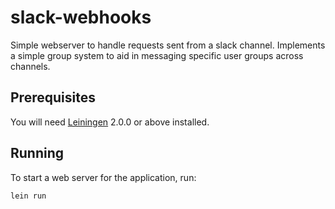 # slack-webhooks

Simple webserver to handle requests sent from a slack channel.  Implements a simple group system to aid in 
messaging specific user groups across channels.

## Prerequisites

You will need [Leiningen][] 2.0.0 or above installed.

[leiningen]: https://github.com/technomancy/leiningen

## Running

To start a web server for the application, run:

    lein run
